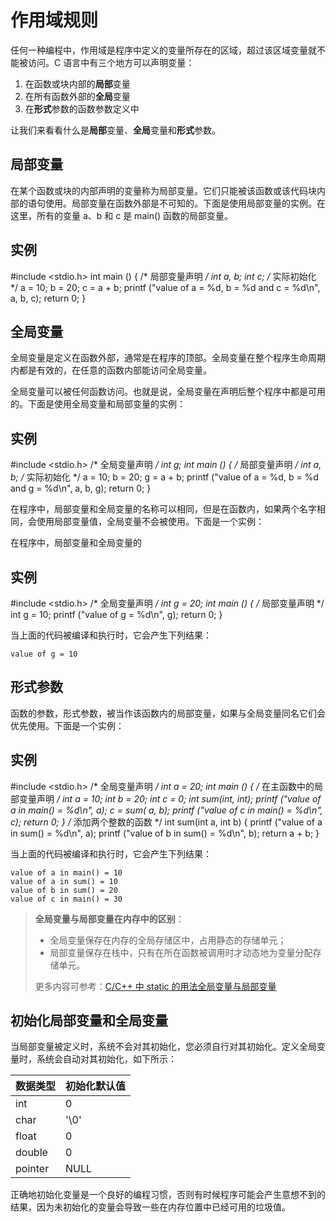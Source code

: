 # 作用域规则

任何一种编程中，作用域是程序中定义的变量所存在的区域，超过该区域变量就不能被访问。C 语言中有三个地方可以声明变量：

1. 在函数或块内部的**局部**变量
2. 在所有函数外部的**全局**变量
3. 在**形式**参数的函数参数定义中

让我们来看看什么是**局部**变量、**全局**变量和**形式**参数。

## 局部变量

在某个函数或块的内部声明的变量称为局部变量。它们只能被该函数或该代码块内部的语句使用。局部变量在函数外部是不可知的。下面是使用局部变量的实例。在这里，所有的变量 a、b 和 c 是 main() 函数的局部变量。

## 实例

\#include <stdio.h>  int main () {  /* 局部变量声明 */  int a, b;  int c;   /* 实际初始化 */  a = 10;  b = 20;  c = a + b;   printf ("value of a = %d, b = %d and c = %d\n", a, b, c);   return 0; }

## 全局变量

全局变量是定义在函数外部，通常是在程序的顶部。全局变量在整个程序生命周期内都是有效的，在任意的函数内部能访问全局变量。

全局变量可以被任何函数访问。也就是说，全局变量在声明后整个程序中都是可用的。下面是使用全局变量和局部变量的实例：

## 实例

\#include <stdio.h>  /* 全局变量声明 */ int g;  int main () {  /* 局部变量声明 */  int a, b;   /* 实际初始化 */  a = 10;  b = 20;  g = a + b;   printf ("value of a = %d, b = %d and g = %d\n", a, b, g);   return 0; }

在程序中，局部变量和全局变量的名称可以相同，但是在函数内，如果两个名字相同，会使用局部变量值，全局变量不会被使用。下面是一个实例：

在程序中，局部变量和全局变量的

## 实例

\#include <stdio.h>  /* 全局变量声明 */ int g = 20;  int main () {  /* 局部变量声明 */  int g = 10;   printf ("value of g = %d\n",  g);   return 0; }

当上面的代码被编译和执行时，它会产生下列结果：

```
value of g = 10
```

## 形式参数

函数的参数，形式参数，被当作该函数内的局部变量，如果与全局变量同名它们会优先使用。下面是一个实例：

## 实例

\#include <stdio.h>  /* 全局变量声明 */ int a = 20;  int main () {  /* 在主函数中的局部变量声明 */  int a = 10;  int b = 20;  int c = 0;  int sum(int, int);   printf ("value of a in main() = %d\n",  a);  c = sum( a, b);  printf ("value of c in main() = %d\n",  c);   return 0; }  /* 添加两个整数的函数 */ int sum(int a, int b) {    printf ("value of a in sum() = %d\n",  a);    printf ("value of b in sum() = %d\n",  b);     return a + b; }

当上面的代码被编译和执行时，它会产生下列结果：

```
value of a in main() = 10
value of a in sum() = 10
value of b in sum() = 20
value of c in main() = 30
```

> **全局变量与局部变量在内存中的区别**：
>
> - 全局变量保存在内存的全局存储区中，占用静态的存储单元；
> - 局部变量保存在栈中，只有在所在函数被调用时才动态地为变量分配存储单元。
>
> 更多内容可参考：[C/C++ 中 static 的用法全局变量与局部变量](https://www.runoob.com/w3cnote/cpp-static-usage.html)

## 初始化局部变量和全局变量

当局部变量被定义时，系统不会对其初始化，您必须自行对其初始化。定义全局变量时，系统会自动对其初始化，如下所示：

| 数据类型 | 初始化默认值 |
| -------- | ------------ |
| int      | 0            |
| char     | '\0'         |
| float    | 0            |
| double   | 0            |
| pointer  | NULL         |

正确地初始化变量是一个良好的编程习惯，否则有时候程序可能会产生意想不到的结果，因为未初始化的变量会导致一些在内存位置中已经可用的垃圾值。

​			